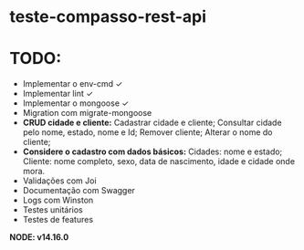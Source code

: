 # teste-compasso-rest-api

# TODO:
- Implementar o env-cmd ✓
- Implementar lint ✓
- Implementar o mongoose ✓
- Migration com migrate-mongoose
- **CRUD cidade e cliente:**
 Cadastrar cidade e cliente;
 Consultar cidade pelo nome, estado, nome e Id;
 Remover cliente;
 Alterar o nome do cliente;
- **Considere o cadastro com dados básicos:**
 Cidades: nome e estado;
 Cliente: nome completo, sexo, data de nascimento, idade e cidade onde mora.
- Validações com Joi
- Documentação com Swagger
- Logs com Winston
- Testes unitários
- Testes de features

**NODE: v14.16.0**

